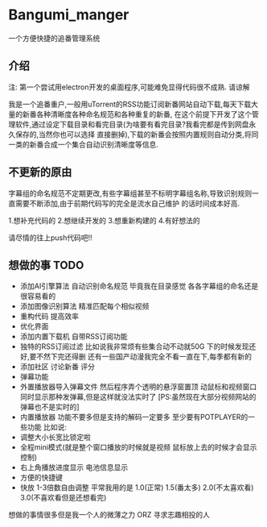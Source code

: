 # Bangumi_manger
一个方便快捷的追番管理系统

## 介绍
注: 第一个尝试用electron开发的桌面程序,可能难免显得代码很不成熟. 请谅解

我是一个追番重户,一般用uTorrent的RSS功能订阅新番网站自动下载,每天下载大量的新番各种清晰度各种命名规范和各种重复的新番,
在这个前提下开发了这个管理软件,通过设定下载目录和看完目录(为啥要有看完目录?我看完都是传到网盘永久保存的,当然你也可以选择
直接删掉),下载的新番会按照内置规则自动分类,将同一类的新番合成一个集合自动识别清晰度等信息.

## 不更新的原由
字幕组的命名规范不定期更改,有些字幕组甚至不标明字幕组名称,导致识别规则一直需要不断添加,由于前期代码写的完全是流水自己维护
的话时间成本好高.

1.想补充代码的
2.想继续开发的
3.想重新构建的
4.有好想法的

请尽情的往上push代码吧!!

## 想做的事 TODO
 * 添加AI引擎算法 自动识别命名规范 毕竟我在目录感觉 各各字幕组的命名还是很容易看的
 * 添加图像识别算法 精准匹配每个相似视频
 * 重构代码 提高效率
 * 优化界面
 * 添加内置下载机 自带RSS订阅功能
 * 独特的RSS订阅过滤 比如说我非常烦有些集合动不动就50G 下的时候发现还好,要不然下完还得删 还有一些国产动漫我完全不看一直在下,每季都有新的
 * 添加社区 讨论新番 评分
 * 弹幕功能
  * 外置播放器导入弹幕文件 然后程序弄个透明的悬浮窗置顶 动鼠标和视频窗口同时显示那种发弹幕,但是这样就没法实时了 [PS:虽然现在大部分视频网站的
  弹幕也不是实时的]
  * 内置播放器 功能不要多但是支持的解码一定要多 至少要有POTPLAYER的一些功能 比如说:
   * 调整大小长宽比锁定啦
   * 全程mini模式(就是整个窗口播放的时候就是视频 鼠标放上去的时候才会显示控制)
   * 右上角播放进度显示 电池信息显示
   * 方便的快捷键
   * 快放 1-3倍数自由调整 平常我用的是 1.0(正常) 1.5(番太多) 2.0(不太喜欢看) 3.0(不喜欢看但是还想看完)

想做的事情很多但是我一个人的微薄之力 ORZ 寻求志趣相投的人
